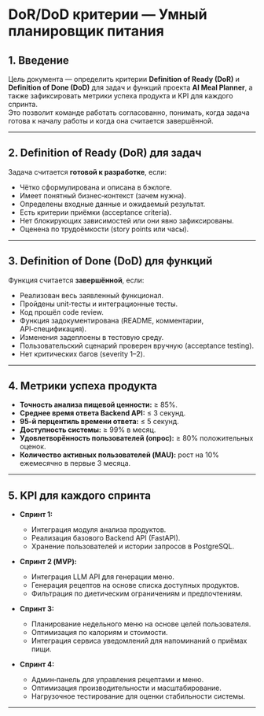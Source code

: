 # DoR/DoD критерии — Умный планировщик питания

## 1. Введение
Цель документа — определить критерии **Definition of Ready (DoR)** и **Definition of Done (DoD)** для задач и функций проекта **AI Meal Planner**, а также зафиксировать метрики успеха продукта и KPI для каждого спринта.  
Это позволит команде работать согласованно, понимать, когда задача готова к началу работы и когда она считается завершённой.

---

## 2. Definition of Ready (DoR) для задач
Задача считается **готовой к разработке**, если:
- Чётко сформулирована и описана в бэклоге.  
- Имеет понятный бизнес‑контекст (зачем нужна).  
- Определены входные данные и ожидаемый результат.  
- Есть критерии приёмки (acceptance criteria).  
- Нет блокирующих зависимостей или они явно зафиксированы.  
- Оценена по трудоёмкости (story points или часы).  

---

## 3. Definition of Done (DoD) для функций
Функция считается **завершённой**, если:
- Реализован весь заявленный функционал.  
- Пройдены unit‑тесты и интеграционные тесты.  
- Код прошёл code review.  
- Функция задокументирована (README, комментарии, API‑спецификация).  
- Изменения задеплоены в тестовую среду.  
- Пользовательский сценарий проверен вручную (acceptance testing).  
- Нет критических багов (severity 1–2).  

---

## 4. Метрики успеха продукта
- **Точность анализа пищевой ценности:** ≥ 85%.  
- **Среднее время ответа Backend API:** ≤ 3 секунд.  
- **95-й перцентиль времени ответа:** ≤ 5 секунд.  
- **Доступность системы:** ≥ 99% в месяц.  
- **Удовлетворённость пользователей (опрос):** ≥ 80% положительных оценок.  
- **Количество активных пользователей (MAU):** рост на 10% ежемесячно в первые 3 месяца.  

---

## 5. KPI для каждого спринта
- **Спринт 1:**  
  - Интеграция модуля анализа продуктов.  
  - Реализация базового Backend API (FastAPI).  
  - Хранение пользователей и истории запросов в PostgreSQL.  

- **Спринт 2 (MVP):**  
  - Интеграция LLM API для генерации меню.  
  - Генерация рецептов на основе списка доступных продуктов.  
  - Фильтрация по диетическим ограничениям и предпочтениям.  

- **Спринт 3:**  
  - Планирование недельного меню на основе целей пользователя.  
  - Оптимизация по калориям и стоимости.  
  - Интеграция сервиса уведомлений для напоминаний о приёмах пищи.  

- **Спринт 4:**  
  - Админ‑панель для управления рецептами и меню.  
  - Оптимизация производительности и масштабирование.  
  - Нагрузочное тестирование для оценки стабильности системы.  

---
